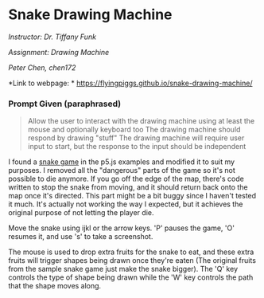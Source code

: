 # Snake Drawing Machine

*Instructor: Dr. Tiffany Funk*

*Assignment: Drawing Machine*

*Peter Chen, chen172*

*Link to webpage: *
https://flyingpiggs.github.io/snake-drawing-machine/

### Prompt Given (paraphrased)
> Allow the user to interact with the drawing machine using at least the mouse and optionally keyboard too 
> The drawing machine should respond by drawing "stuff"
> The drawing machine will require user input to start, but the response to the input should be independent

I found a [snake game](https://p5js.org/examples/interaction-snake-game.html) in the p5.js examples and modified it to suit 
my purposes. I removed all the "dangerous" parts of the game so it's not possible to die anymore. 
If you go off the edge of the map, there's code written to stop the snake from moving, and it should
return back onto the map once it's directed. This part might be a bit buggy since I haven't tested it much.
It's actually not working the way I expected, but it achieves the original purpose of not letting the player die.

Move the snake using ijkl or the arrow keys. 'P' pauses the game, 'O' resumes it, and use 's' to take a screenshot. 

The mouse is used to drop extra fruits for the snake to eat, and these extra fruits will trigger shapes being 
drawn once they're eaten (The original fruits from the sample snake game just make the snake bigger).
The 'Q' key controls the type of shape being drawn while the 'W' key controls the path that the shape moves 
along. 
